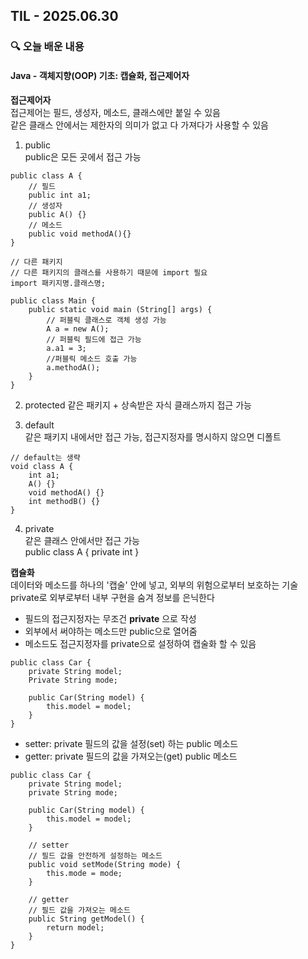 ## TIL - 2025.06.30

### 🔍 오늘 배운 내용

#### Java - 객체지향(OOP) 기초: 캡슐화, 접근제어자

**접근제어자**   
접근제어는 필드, 생성자, 메소드, 클래스에만 붙일 수 있음   
같은 클래스 안에서는 제한자의 의미가 없고 다 가져다가 사용할 수 있음
1. public   
public은 모든 곳에서 접근 가능   
```
public class A {
    // 필드
    public int a1;
    // 생성자
    public A() {}
    // 메소드
    public void methodA(){}
}

// 다른 패키지
// 다른 패키지의 클래스를 사용하기 때문에 import 필요
import 패키지명.클래스명;

public class Main {
    public static void main (String[] args) {
        // 퍼블릭 클래스로 객체 생성 가능
        A a = new A();
        // 퍼블릭 필드에 접근 가능
        a.a1 = 3;
        //퍼블릭 메소드 호출 가능
        a.methodA();
    }
}
```
2. protected
같은 패키지 + 상속받은 자식 클래스까지 접근 가능  
 
3. default   
같은 패키지 내에서만 접근 가능, 접근지정자를 명시하지 않으면 디폴트
```
// default는 생략
void class A {
    int a1;
    A() {}
    void methodA() {}
    int methodB() {}
}
```
4. private   
같은 클래스 안에서만 접근 가능   
public class A {
    private int
}

**캡슐화**   
데이터와 메소드를 하나의 '캡술' 안에 넣고, 외부의 위험으로부터 보호하는 기술   
private로 외부로부터 내부 구현을 숨겨 정보를 은닉한다
- 필드의 접근지정자는 무조건 **private** 으로 작성
- 외부에서 써야하는 메소드만 public으로 열어줌   
- 메소드도 접근지정자를 private으로 설정하여 캡술화 할 수 있음
```
public class Car {
    private String model;
    Private String mode;

    public Car(String model) {
        this.model = model;
    }
}
``` 
- setter: private 필드의 값을 설정(set) 하는 public 메소드
- getter: private 필드의 값을 가져오는(get) public 메소드
```
public class Car {
    private String model;
    private String mode;

    public Car(String model) {
        this.model = model;
    }

    // setter
    // 필드 값을 안전하게 설정하는 메소드
    public void setMode(String mode) {
        this.mode = mode;
    }

    // getter
    // 필드 값을 가져오는 메소드
    public String getModel() {
        return model;
    }
}
```

